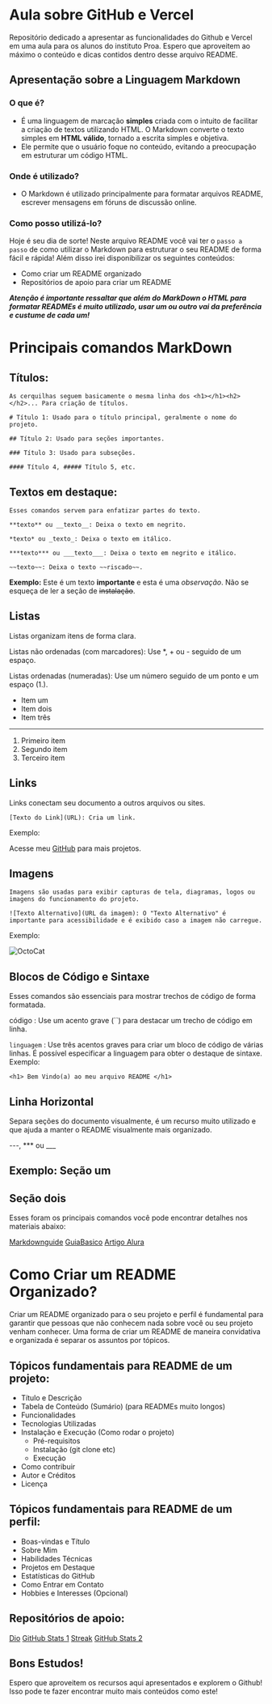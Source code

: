 # Aula sobre GitHub e Vercel
Repositório dedicado a apresentar as funcionalidades do Github e Vercel em uma aula para os alunos do instituto Proa.
Espero que aproveitem ao máximo o conteúdo e dicas contidos dentro desse arquivo README.

## Apresentação sobre a **Linguagem Markdown**

### O que é?

- É uma linguagem de marcação __simples__ criada com o intuito de facilitar a criação de textos utilizando HTML. O Markdown converte o texto simples em **HTML válido**, tornado a escrita simples e objetiva.
- Ele permite que o usuário foque no conteúdo, evitando a preocupação em estruturar um código HTML.

### Onde é utilizado?

- O Markdown é utilizado principalmente para formatar arquivos README, escrever mensagens em fóruns de discussão online.

### Como posso utilizá-lo?

Hoje é seu dia de sorte! Neste arquivo README você vai ter o `passo a passo` de como utilizar o Markdown para estruturar o seu README de forma fácil e rápida! Além disso irei disponibilizar os seguintes conteúdos:


- Como criar um README organizado
- Repositórios de apoio para criar um README
  
_**Atenção é importante ressaltar que além do MarkDown o HTML para formatar READMEs é muito utilizado, usar um ou outro vai da preferência e custume de cada um!**_
# Principais comandos MarkDown

## Títulos:

````
As cerquilhas seguem basicamente o mesma linha dos <h1></h1><h2></h2>... Para criação de títulos.

# Título 1: Usado para o título principal, geralmente o nome do projeto.

## Título 2: Usado para seções importantes.

### Título 3: Usado para subseções.

#### Título 4, ##### Título 5, etc.
````
## Textos em destaque:
````
Esses comandos servem para enfatizar partes do texto.

**texto** ou __texto__: Deixa o texto em negrito.

*texto* ou _texto_: Deixa o texto em itálico.

***texto*** ou ___texto___: Deixa o texto em negrito e itálico.

~~texto~~: Deixa o texto ~~riscado~~.
````
**Exemplo:**
Este é um texto **importante** e esta é uma *observação*.
Não se esqueça de ler a seção de ~~instalação~~.

## Listas
Listas organizam itens de forma clara.

Listas não ordenadas (com marcadores): Use *, + ou - seguido de um espaço.

Listas ordenadas (numeradas): Use um número seguido de um ponto e um espaço (1.).

* Item um 
* Item dois
* Item três
---
1. Primeiro item
2. Segundo item
3. Terceiro item

## Links
Links conectam seu documento a outros arquivos ou sites.
````
[Texto do Link](URL): Cria um link.
````
Exemplo:

Acesse meu [GitHub](https://github.com/SasaGomess) para mais projetos.

## Imagens
````
Imagens são usadas para exibir capturas de tela, diagramas, logos ou imagens do funcionamento do projeto.

![Texto Alternativo](URL da imagem): O "Texto Alternativo" é importante para acessibilidade e é exibido caso a imagem não carregue.
````
Exemplo:

![OctoCat](https://github.com/user-attachments/assets/79e9e8b0-e467-4e41-b6e0-f1f4f75e171e)

## Blocos de Código e Sintaxe

Esses comandos são essenciais para mostrar trechos de código de forma formatada.

código : Use um acento grave (``) para destacar um trecho de código em linha.

```linguagem``` : Use três acentos graves para criar um bloco de código de várias linhas. É possível especificar a linguagem para obter o destaque de sintaxe.
Exemplo:
````
<h1> Bem Vindo(a) ao meu arquivo README </h1>
````

## Linha Horizontal
Separa seções do documento visualmente, é um recurso muito utilizado e que ajuda a manter o README visualmente mais organizado.

---, *** ou ___

Exemplo:
Seção um
---
Seção dois
---

Esses foram os principais comandos você pode encontrar detalhes nos materiais abaixo:

[Markdownguide](https://www.markdownguide.org/)
[GuiaBasico](https://docs.pipz.com/central-de-ajuda/learning-center/guia-basico-de-markdown#open)
[Artigo Alura](https://www.alura.com.br/artigos/como-trabalhar-com-markdown?srsltid=AfmBOopNPfO85S3TQfxKnxPdNaCv1romx7K6SuHsA1dKvuhl3JVLq0-V)

# Como Criar um README Organizado?

Criar um README organizado para o seu projeto e perfil é fundamental para garantir que pessoas que não conhecem nada sobre você ou seu projeto venham conhecer. Uma forma de criar um README de maneira convidativa e organizada é separar os assuntos por tópicos.

## Tópicos fundamentais para README de um projeto:

- Título e Descrição
- Tabela de Conteúdo (Sumário) (para READMEs muito longos)
- Funcionalidades
- Tecnologias Utilizadas
- Instalação e Execução (Como rodar o projeto)
  - Pré-requisitos
  - Instalação (git clone etc)
  - Execução
- Como contribuir
- Autor e Créditos
- Licença

## Tópicos fundamentais para README de um perfil:

- Boas-vindas e Título
- Sobre Mim
- Habilidades Técnicas
- Projetos em Destaque
- Estatísticas do GitHub
- Como Entrar em Contato
- Hobbies e Interesses (Opcional)

## Repositórios de apoio:

[Dio](https://github.com/digitalinnovationone/dio-lab-open-source)
[GitHub Stats 1](https://github.com/jstrieb/github-stats)
[Streak](https://github.com/DenverCoder1/github-readme-streak-stats)
[GitHub Stats 2](https://github.com/anuraghazra/github-readme-stats)

## Bons Estudos!
Espero que aproveitem os recursos aqui apresentados e explorem o Github!
Isso pode te fazer encontrar muito mais conteúdos como este!
